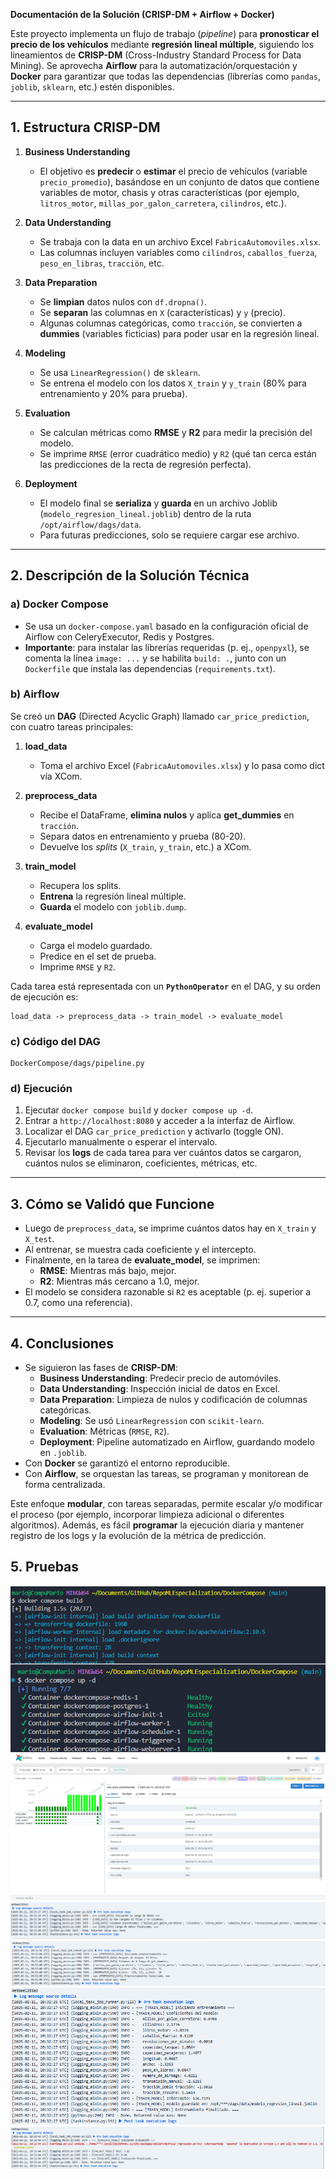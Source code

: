 **Documentación de la Solución (CRISP-DM + Airflow + Docker)**

Este proyecto implementa un flujo de trabajo (_pipeline_) para **pronosticar el precio de los vehículos** mediante **regresión lineal múltiple**, siguiendo los lineamientos de **CRISP-DM** (Cross-Industry Standard Process for Data Mining). Se aprovecha **Airflow** para la automatización/orquestación y **Docker** para garantizar que todas las dependencias (librerías como `pandas`, `joblib`, `sklearn`, etc.) estén disponibles.

---

## 1. Estructura CRISP-DM

1. **Business Understanding**

   - El objetivo es **predecir** o **estimar** el precio de vehículos (variable `precio_promedio`), basándose en un conjunto de datos que contiene variables de motor, chasis y otras características (por ejemplo, `litros_motor`, `millas_por_galon_carretera`, `cilindros`, etc.).

2. **Data Understanding**

   - Se trabaja con la data en un archivo Excel `FabricaAutomoviles.xlsx`.
   - Las columnas incluyen variables como `cilindros`, `caballos_fuerza`, `peso_en_libras`, `tracción`, etc.

3. **Data Preparation**

   - Se **limpian** datos nulos con `df.dropna()`.
   - Se **separan** las columnas en `X` (características) y `y` (precio).
   - Algunas columnas categóricas, como `tracción`, se convierten a **dummies** (variables ficticias) para poder usar en la regresión lineal.

4. **Modeling**

   - Se usa `LinearRegression()` de `sklearn`.
   - Se entrena el modelo con los datos `X_train` y `y_train` (80% para entrenamiento y 20% para prueba).

5. **Evaluation**

   - Se calculan métricas como **RMSE** y **R2** para medir la precisión del modelo.
   - Se imprime `RMSE` (error cuadrático medio) y `R2` (qué tan cerca están las predicciones de la recta de regresión perfecta).

6. **Deployment**
   - El modelo final se **serializa** y **guarda** en un archivo Joblib (`modelo_regresion_lineal.joblib`) dentro de la ruta `/opt/airflow/dags/data`.
   - Para futuras predicciones, solo se requiere cargar ese archivo.

---

## 2. Descripción de la Solución Técnica

### a) Docker Compose

- Se usa un `docker-compose.yaml` basado en la configuración oficial de Airflow con CeleryExecutor, Redis y Postgres.
- **Importante**: para instalar las librerías requeridas (p. ej., `openpyxl`), se comenta la línea `image: ...` y se habilita `build: .`, junto con un `Dockerfile` que instala las dependencias (`requirements.txt`).

### b) Airflow

Se creó un **DAG** (Directed Acyclic Graph) llamado `car_price_prediction`, con cuatro tareas principales:

1. **load_data**

   - Toma el archivo Excel (`FabricaAutomoviles.xlsx`) y lo pasa como dict vía XCom.

2. **preprocess_data**

   - Recibe el DataFrame, **elimina nulos** y aplica **get_dummies** en `tracción`.
   - Separa datos en entrenamiento y prueba (80-20).
   - Devuelve los _splits_ (`X_train`, `y_train`, etc.) a XCom.

3. **train_model**

   - Recupera los splits.
   - **Entrena** la regresión lineal múltiple.
   - **Guarda** el modelo con `joblib.dump`.

4. **evaluate_model**
   - Carga el modelo guardado.
   - Predice en el set de prueba.
   - Imprime `RMSE` y `R2`.

Cada tarea está representada con un **`PythonOperator`** en el DAG, y su orden de ejecución es:

```
load_data -> preprocess_data -> train_model -> evaluate_model
```

### c) Código del DAG

```
DockerCompose/dags/pipeline.py
```

### d) Ejecución

1. Ejecutar `docker compose build` y `docker compose up -d`.
2. Entrar a `http://localhost:8080` y acceder a la interfaz de Airflow.
3. Localizar el DAG `car_price_prediction` y activarlo (toggle ON).
4. Ejecutarlo manualmente o esperar el intervalo.
5. Revisar los **logs** de cada tarea para ver cuántos datos se cargaron, cuántos nulos se eliminaron, coeficientes, métricas, etc.

---

## 3. Cómo se Validó que Funcione

- Luego de `preprocess_data`, se imprime cuántos datos hay en `X_train` y `X_test`.
- Al entrenar, se muestra cada coeficiente y el intercepto.
- Finalmente, en la tarea de **evaluate_model**, se imprimen:
  - **RMSE**: Mientras más bajo, mejor.
  - **R2**: Mientras más cercano a 1.0, mejor.
- El modelo se considera razonable si `R2` es aceptable (p. ej. superior a 0.7, como una referencia).

---

## 4. Conclusiones

- Se siguieron las fases de **CRISP-DM**:
  - **Business Understanding**: Predecir precio de automóviles.
  - **Data Understanding**: Inspección inicial de datos en Excel.
  - **Data Preparation**: Limpieza de nulos y codificación de columnas categóricas.
  - **Modeling**: Se usó `LinearRegression` con `scikit-learn`.
  - **Evaluation**: Métricas (`RMSE`, `R2`).
  - **Deployment**: Pipeline automatizado en Airflow, guardando modelo en `.joblib`.
- Con **Docker** se garantizó el entorno reproducible.
- Con **Airflow**, se orquestan las tareas, se programan y monitorean de forma centralizada.

Este enfoque **modular**, con tareas separadas, permite escalar y/o modificar el proceso (por ejemplo, incorporar limpieza adicional o diferentes algoritmos). Además, es fácil **programar** la ejecución diaria y mantener registro de los logs y la evolución de la métrica de predicción.

## 5. Pruebas

![alt text](./images/image.png)
![alt text](./images/image-0.png)
![alt text](./images/image-1.png)
![alt text](./images/image-2.png)
![alt text](./images/image-3.png)
![alt text](./images/image-4.png)
